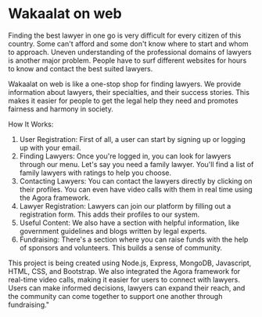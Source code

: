 # Wakaalat on web

Finding the best lawyer in one go is very difficult for every citizen of this country.
Some can't afford and some don't know where to start and whom to approach.
Uneven understanding of the professional domains of lawyers is another major problem.
People have to surf different websites for hours to know and contact the best suited lawyers.

Wakaalat on web is like a one-stop shop for finding lawyers. We provide information about lawyers, their specialties, and their success stories. This makes it easier for people to get the legal help they need and promotes fairness and harmony in society.


How It Works:

1. User Registration: First of all, a user can start by signing up or logging up with your email. 
2. Finding Lawyers: Once you're logged in, you can look for lawyers through our menu. Let's say you need a family lawyer. You'll find a list of family lawyers with ratings to help you choose.
3. Contacting Lawyers: You can contact the lawyers directly by clicking on their profiles. You can even have video calls with them in real time using the Agora framework.
4. Lawyer Registration: Lawyers can join our platform by filling out a registration form. This adds their profiles to our system.
5. Useful Content: We also have a section with helpful information, like government guidelines and blogs written by legal experts.
6. Fundraising: There's a section where you can raise funds with the help of sponsors and volunteers. This builds a sense of community.

This project is being created using Node.js, Express, MongoDB, Javascript, HTML, CSS, and Bootstrap. We also integrated the Agora framework for real-time video calls, making it easier for users to connect with lawyers.
Users can make informed decisions, lawyers can expand their reach, and the community can come together to support one another through fundraising."

